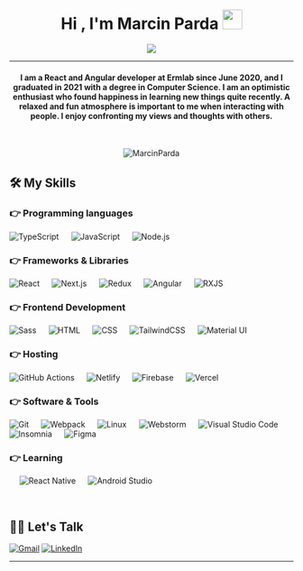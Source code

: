 
<h1 align="center">Hi , I'm Marcin Parda <img src="https://media.giphy.com/media/hvRJCLFzcasrR4ia7z/giphy.gif" width="35"></h1>
<p align="center">
  <a href="https://github.com/DenverCoder1/readme-typing-svg"><img src="https://readme-typing-svg.herokuapp.com?lines=React+Developer;Next.js%20&%20Typescript%20Enthusiast;Learning%20React%20Native&center=true&width=500&height=50"></a>
</p>
<hr/>
<h4 align="center">I am a React and Angular developer at Ermlab since June 2020, and I graduated in 2021 with a degree in Computer Science. I am an optimistic enthusiast who found happiness in learning new things quite recently. A relaxed and fun atmosphere is important to me when interacting with people. I enjoy confronting my views and thoughts with others.</h4>
<br>
<p align="center"> <img src="https://komarev.com/ghpvc/?username=MarcinParda&label=Profile%20views&color=0e75b6&style=plastic" alt="MarcinParda" /> </p>

## 🛠️ My Skills

### 👉 Programming languages

<p align="left"> 
  <img alt="TypeScript" src="https://img.shields.io/badge/typescript-%23007ACC.svg?style=for-the-badge&logo=typescript&logoColor=white">
  &emsp;
  <img alt="JavaScript" src="https://img.shields.io/badge/javascript-%23323330.svg?style=for-the-badge&logo=javascript&logoColor=%23F7DF1E">
  &emsp;
  <img alt="Node.js" src="https://img.shields.io/badge/node.js-6DA55F?style=for-the-badge&logo=node.js&logoColor=white">
</p>

### 👉 Frameworks & Libraries
<p align="left"> 
  <img alt="React" src="https://img.shields.io/badge/react-%2320232a.svg?style=for-the-badge&logo=react&logoColor=%2361DAFB"/>
  &emsp;
  <img alt="Next.js" src="https://img.shields.io/badge/Next-black?style=for-the-badge&logo=next.js&logoColor=white"/>
  &emsp; 
  <img alt="Redux" src="https://img.shields.io/badge/redux-%23593d88.svg?style=for-the-badge&logo=redux&logoColor=white">
  &emsp;
  <img alt="Angular" src="https://img.shields.io/badge/angular-%23DD0031.svg?style=for-the-badge&logo=angular&logoColor=white"/>
  &emsp;
  <img alt="RXJS" src="https://img.shields.io/badge/rxjs-%23B7178C.svg?style=for-the-badge&logo=reactivex&logoColor=white">
  &emsp;
</p>

### 👉 Frontend Development
<p align="left"> 
  <img alt="Sass" src="https://img.shields.io/badge/SASS-hotpink.svg?style=for-the-badge&logo=SASS&logoColor=white"/>
  &emsp; 
  <img alt="HTML" src="https://img.shields.io/badge/html5-%23E34F26.svg?style=for-the-badge&logo=html5&logoColor=white">
  &emsp;
  <img alt="CSS" src="https://img.shields.io/badge/css3-%231572B6.svg?style=for-the-badge&logo=css3&logoColor=white">
  &emsp;
  <img alt="TailwindCSS" src="https://img.shields.io/badge/tailwindcss-%2338B2AC.svg?style=for-the-badge&logo=tailwind-css&logoColor=white"/>
  &emsp;
  <img alt="Material UI" src="https://img.shields.io/badge/MUI-%230081CB.svg?style=for-the-badge&logo=material-ui&logoColor=white"/>
</p>

### 👉 Hosting
<p align="left">
  <img alt="GitHub Actions" src="https://img.shields.io/badge/githubactions-%232671E5.svg?style=for-the-badge&logo=githubactions&logoColor=white">
  &emsp;
  <img alt="Netlify" src="https://img.shields.io/badge/netlify-%23000000.svg?style=for-the-badge&logo=netlify&logoColor=#00C7B7"> 
  &emsp;
  <img alt="Firebase" src="https://img.shields.io/badge/firebase-%23039BE5.svg?style=for-the-badge&logo=firebase">
  &emsp;
  <img alt="Vercel" src="https://img.shields.io/badge/vercel-%23000000.svg?style=for-the-badge&logo=vercel&logoColor=white">
 </p>

### 👉 Software & Tools
<p>
  <img alt="Git" src="https://img.shields.io/badge/git-%23F05033.svg?style=for-the-badge&logo=git&logoColor=white">
  &emsp;
  <img alt="Webpack" src="https://img.shields.io/badge/webpack-%238DD6F9.svg?style=for-the-badge&logo=webpack&logoColor=black">
  &emsp;
  <img alt="Linux" src="https://img.shields.io/badge/Linux-FCC624?style=for-the-badge&logo=linux&logoColor=black">
  &emsp;
  <img alt="Webstorm" src="https://img.shields.io/badge/webstorm-143?style=for-the-badge&logo=webstorm&logoColor=white&color=black">
  &emsp;
  <img alt="Visual Studio Code" src="https://img.shields.io/badge/Visual%20Studio%20Code-0078d7.svg?style=for-the-badge&logo=visual-studio-code&logoColor=white">
  &emsp;
  <img alt="Insomnia" src="https://img.shields.io/badge/Insomnia-black?style=for-the-badge&logo=insomnia&logoColor=5849BE">
  &emsp;
  <img alt="Figma" src="https://img.shields.io/badge/figma-%23F24E1E.svg?style=for-the-badge&logo=figma&logoColor=white">
</p>

### 👉 Learning
<p>
  &emsp;
  <img alt="React Native" src="https://img.shields.io/badge/react_native-%2320232a.svg?style=for-the-badge&logo=react&logoColor=%2361DAFB">
  &emsp;
  <img alt="Android Studio" src="https://img.shields.io/badge/Android%20Studio-3DDC84.svg?style=for-the-badge&logo=android-studio&logoColor=white">
</p>

<br/>

## 🙋‍♀️ Let's Talk
<p align="left">
	<a href="mailto:marcin98parda@gmail.com"><img src="https://img.icons8.com/bubbles/50/000000/gmail.png" alt="Gmail"/></a>
	<a href="https://linkedin.com/in/marcinparda"><img src="https://img.icons8.com/bubbles/50/000000/linkedin.png" alt="LinkedIn"/></a>
</p>

<hr/>













